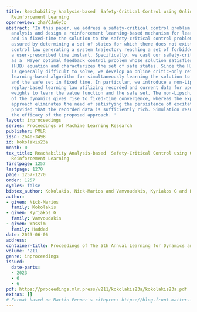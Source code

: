 ```yaml
---
title: Reachability Analysis-based  Safety-Critical Control using Online Fixed-Time
  Reinforcement Learning
openreview: zhaYCJn6yJo
abstract: 'In this paper, we address a safety-critical control problem using reachability
  analysis and design a reinforcement learning-based mechanism for learning online
  and in fixed-time the solution to the safety-critical control problem. Safety is
  assured by determining a set of states for which there does not exist an admissible
  control law generating a system trajectory reaching a set of forbidden states at
  a user-prescribed time instant. Specifically, we cast our safety-critical problem
  as a  Mayer optimal feedback control problem whose solution satisfies the Hamilton-Jacobi-Bellman
  (HJB) equation and characterizes the set of safe states. Since the HJB equation
  is generally difficult to solve, we develop an online critic-only reinforcement
  learning-based algorithm for simultaneously learning the solution to the HJB equation
  and the safe set in fixed time. In particular, we introduce a non-Lipschitz experience
  replay-based learning law utilizing recorded and current data for updating the critic
  weights to learn the value function and the safe set. The non-Lipschitz property
  of the dynamics gives rise to fixed-time convergence, whereas the experience replay-based
  approach eliminates the need of satisfying the persistence of excitation condition
  provided that the recorded data is sufficiently rich. Simulation results illustrate
  the efficacy of the proposed approach. '
layout: inproceedings
series: Proceedings of Machine Learning Research
publisher: PMLR
issn: 2640-3498
id: kokolakis23a
month: 0
tex_title: Reachability Analysis-based  Safety-Critical Control using Online Fixed-Time
  Reinforcement Learning
firstpage: 1257
lastpage: 1270
page: 1257-1270
order: 1257
cycles: false
bibtex_author: Kokolakis, Nick-Marios and Vamvoudakis, Kyriakos G and Haddad, Wassim
author:
- given: Nick-Marios
  family: Kokolakis
- given: Kyriakos G
  family: Vamvoudakis
- given: Wassim
  family: Haddad
date: 2023-06-06
address:
container-title: Proceedings of The 5th Annual Learning for Dynamics and Control Conference
volume: '211'
genre: inproceedings
issued:
  date-parts:
  - 2023
  - 6
  - 6
pdf: https://proceedings.mlr.press/v211/kokolakis23a/kokolakis23a.pdf
extras: []
# Format based on Martin Fenner's citeproc: https://blog.front-matter.io/posts/citeproc-yaml-for-bibliographies/
---
```

